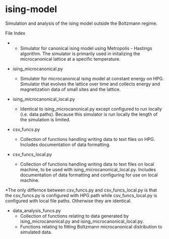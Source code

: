 # ising-model
Simulation and analysis of the ising model outside the Boltzmann regime.

File Index

  - 
      - Simulator for canonical ising model using Metropolis - Hastings algorithm. The simulator is primarily used in initalizing the microcanonical lattice at a specific temperature.
    
  - ising_microcanonical.py
    - Simulator for microcanonical ising model at constant energy on HPG. Simulator that evolves the lattice over time and collects energy and magnetization data of small sites and the lattice.
  
  - ising_microcanonical_local.py
    - Identical to ising_microcanonical.py except configured to run locally (i.e. data paths). Because this simulator is run locally the length of the simulation is limited.
  
  - csv_funcs.py
    - Collection of functions handling writing data to text files on HPG. Includes documentation of data formatting.
  
  - csv_funcs_local.py
    - Collection of functions handling writing data to text files on local machine, to be used with ising_microcanonical_local.py. Includes documentation of data formatting and configuring for use on local machine.
  
  *The only differnce between csv_funcs.py and csv_funcs_local.py is that the csv_funcs.py is configured with HPG path while csv_funcs_local.py is configured with local file paths. Otherwise they are identical.
    
  - data_analysis_funcs.py
    - Collection of functions relating to data generated by ising_microcanonical.py and ising_microcanonical_local.py.
    - Functions relating to fitting Boltzmann microcanonical distribution to simulated data.
  
